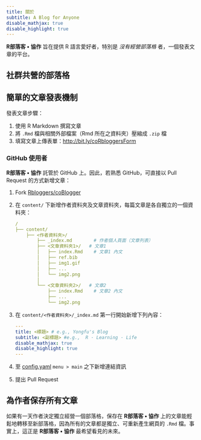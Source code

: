 ```yaml
---
title: 關於
subtitle: A Blog for Anyone
disable_mathjax: true
disable_highlight: true
---
```



**R部落客 • 協作** 旨在提供 R 語言愛好者，特別是 *沒有經營部落格* 者，一個發表文章的平台。

## 社群共營的部落格


## 簡單的文章發表機制

發表文章步驟：

1. 使用 R Markdown 撰寫文章
1. 將 `.Rmd` 檔與相關外部檔案（Rmd 所在之資料夾）壓縮成 `.zip` 檔
1. 填寫文章上傳表單：<http://bit.ly/coRbloggersForm>

### GitHub 使用者

**R部落客 • 協作** 託管於 GitHub 上。因此，若熟悉 GitHub，可直接以 Pull Request 的方式新增文章：

1. Fork [Rbloggers/coBlogger](https://github.com/Rbloggers/coBlogger)

1. 在 `content/` 下新增作者資料夾及文章資料夾，每篇文章是各自獨立的一個資料夾：

    ```yml
    /
    ├── content/
        ├── <作者資料夾>/
            ├── _index.md        # 作者個人頁面（文章列表）
            ├── <文章資料夾1>/   # 文章1
            │   ├── index.Rmd    # 文章1 內文
            │   ├── ref.bib
            │   ├── img1.gif
            │   ├── ... 
            │   └── img2.png
            │
            └── <文章資料夾2>/   # 文章2
                ├── index.Rmd    # 文章2 內文
                ├── ... 
                └── img2.png
    ```

1. 在 `content/<作者資料夾>/_index.md` 第一行開始新增下列內容：
    
    ```yml
    ---
    title: <標題> # e.g., Yongfu's Blog
    subtitle: <副標題> #e.g.,  R · Learning · Life
    disable_mathjax: true
    disable_highlight: true
    ---
    ```

1. 至 [config.yaml](https://github.com/Rbloggers/coBlogger/blob/dd235acb6debd9d5bc29abd8f104dc3143769ad7/config.yaml#L32-L34) `menu > main` 之下新增連結資訊

1. 提出 Pull Request



## 為作者保存所有文章

如果有一天作者決定獨立經營一個部落格，保存在 **R部落客 • 協作** 上的文章能輕鬆地轉移至新部落格，因為所有的文章都是獨立、可重新產生網頁的 `.Rmd` 檔。事實上，這正是 **R部落客 • 協作** 最希望看見的未來。